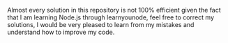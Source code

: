 Almost every solution in this repository is not 100% efficient given the fact that I am learning Node.js through learnyounode, feel free to correct my solutions, I would be very pleased to learn from my mistakes and understand how to improve my code.
